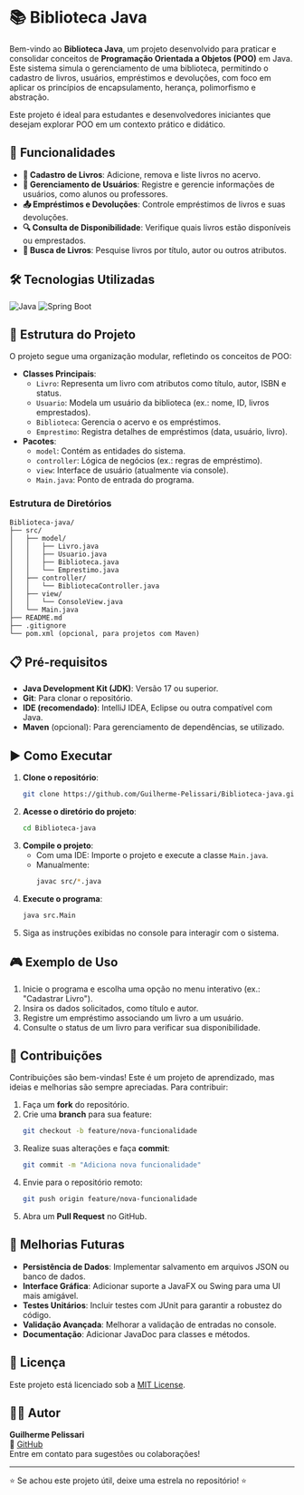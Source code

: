 # 📚 Biblioteca Java

Bem-vindo ao **Biblioteca Java**, um projeto desenvolvido para praticar e consolidar conceitos de **Programação Orientada a Objetos (POO)** em Java. Este sistema simula o gerenciamento de uma biblioteca, permitindo o cadastro de livros, usuários, empréstimos e devoluções, com foco em aplicar os princípios de encapsulamento, herança, polimorfismo e abstração.

Este projeto é ideal para estudantes e desenvolvedores iniciantes que desejam explorar POO em um contexto prático e didático.

## 🚀 Funcionalidades
- **📖 Cadastro de Livros**: Adicione, remova e liste livros no acervo.
- **👤 Gerenciamento de Usuários**: Registre e gerencie informações de usuários, como alunos ou professores.
- **📤 Empréstimos e Devoluções**: Controle empréstimos de livros e suas devoluções.
- **🔍 Consulta de Disponibilidade**: Verifique quais livros estão disponíveis ou emprestados.
- **🔎 Busca de Livros**: Pesquise livros por título, autor ou outros atributos.

## 🛠 Tecnologias Utilizadas
![Java](https://img.shields.io/badge/Java-ED8B00?style=for-the-badge&logo=java&logoColor=white) 
![Spring Boot](https://img.shields.io/badge/SpringBoot-6DB33F?style=for-the-badge&logo=spring-boot&logoColor=white)
## 📂 Estrutura do Projeto
O projeto segue uma organização modular, refletindo os conceitos de POO:
- **Classes Principais**:
  - `Livro`: Representa um livro com atributos como título, autor, ISBN e status.
  - `Usuario`: Modela um usuário da biblioteca (ex.: nome, ID, livros emprestados).
  - `Biblioteca`: Gerencia o acervo e os empréstimos.
  - `Emprestimo`: Registra detalhes de empréstimos (data, usuário, livro).
- **Pacotes**:
  - `model`: Contém as entidades do sistema.
  - `controller`: Lógica de negócios (ex.: regras de empréstimo).
  - `view`: Interface de usuário (atualmente via console).
  - `Main.java`: Ponto de entrada do programa.

### Estrutura de Diretórios
```
Biblioteca-java/
├── src/
│   ├── model/
│   │   ├── Livro.java
│   │   ├── Usuario.java
│   │   ├── Biblioteca.java
│   │   └── Emprestimo.java
│   ├── controller/
│   │   └── BibliotecaController.java
│   ├── view/
│   │   └── ConsoleView.java
│   └── Main.java
├── README.md
├── .gitignore
└── pom.xml (opcional, para projetos com Maven)
```

## 📋 Pré-requisitos
- **Java Development Kit (JDK)**: Versão 17 ou superior.
- **Git**: Para clonar o repositório.
- **IDE (recomendado)**: IntelliJ IDEA, Eclipse ou outra compatível com Java.
- **Maven** (opcional): Para gerenciamento de dependências, se utilizado.

## ▶ Como Executar
1. **Clone o repositório**:
   ```bash
   git clone https://github.com/Guilherme-Pelissari/Biblioteca-java.git
   ```
2. **Acesse o diretório do projeto**:
   ```bash
   cd Biblioteca-java
   ```
3. **Compile o projeto**:
   - Com uma IDE: Importe o projeto e execute a classe `Main.java`.
   - Manualmente:
     ```bash
     javac src/*.java
     ```
4. **Execute o programa**:
   ```bash
   java src.Main
   ```
5. Siga as instruções exibidas no console para interagir com o sistema.

## 🎮 Exemplo de Uso
1. Inicie o programa e escolha uma opção no menu interativo (ex.: "Cadastrar Livro").
2. Insira os dados solicitados, como título e autor.
3. Registre um empréstimo associando um livro a um usuário.
4. Consulte o status de um livro para verificar sua disponibilidade.

## 🤝 Contribuições
Contribuições são bem-vindas! Este é um projeto de aprendizado, mas ideias e melhorias são sempre apreciadas. Para contribuir:
1. Faça um **fork** do repositório.
2. Crie uma **branch** para sua feature:
   ```bash
   git checkout -b feature/nova-funcionalidade
   ```
3. Realize suas alterações e faça **commit**:
   ```bash
   git commit -m "Adiciona nova funcionalidade"
   ```
4. Envie para o repositório remoto:
   ```bash
   git push origin feature/nova-funcionalidade
   ```
5. Abra um **Pull Request** no GitHub.

## 🔮 Melhorias Futuras
- **Persistência de Dados**: Implementar salvamento em arquivos JSON ou banco de dados.
- **Interface Gráfica**: Adicionar suporte a JavaFX ou Swing para uma UI mais amigável.
- **Testes Unitários**: Incluir testes com JUnit para garantir a robustez do código.
- **Validação Avançada**: Melhorar a validação de entradas no console.
- **Documentação**: Adicionar JavaDoc para classes e métodos.

## 📜 Licença
Este projeto está licenciado sob a [MIT License](LICENSE).

## 👨‍💻 Autor
**Guilherme Pelissari**  
📍 [GitHub](https://github.com/Guilherme-Pelissari)  
Entre em contato para sugestões ou colaborações!

---

⭐ Se achou este projeto útil, deixe uma estrela no repositório! ⭐
